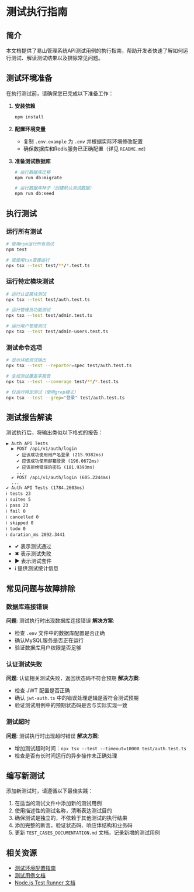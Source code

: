 # 测试执行指南

## 简介

本文档提供了易山管理系统API测试用例的执行指南，帮助开发者快速了解如何运行测试、解读测试结果以及排除常见问题。

## 测试环境准备

在执行测试前，请确保您已完成以下准备工作：

1. **安装依赖**
   ```bash
   npm install
   ```

2. **配置环境变量**
   - 复制 `.env.example` 为 `.env` 并根据实际环境修改配置
   - 确保数据库和Redis服务已正确配置（详见 `README.md`）

3. **准备测试数据库**
   ```bash
   # 运行数据库迁移
   npm run db:migrate
   
   # 运行数据库种子（创建默认测试数据）
   npm run db:seed
   ```

## 执行测试

### 运行所有测试

```bash
# 使用npm运行所有测试
npm test

# 或使用tsx直接运行
npx tsx --test test/**/*.test.ts
```

### 运行特定模块测试

```bash
# 运行认证模块测试
npx tsx --test test/auth.test.ts

# 运行管理员功能测试
npx tsx --test test/admin.test.ts

# 运行用户管理测试
npx tsx --test test/admin-users.test.ts
```

### 测试命令选项

```bash
# 显示详细测试输出
npx tsx --test --reporter=spec test/auth.test.ts

# 生成测试覆盖率报告
npx tsx --test --coverage test/**/*.test.ts

# 仅运行特定测试（使用grep模式）
npx tsx --test --grep="登录" test/auth.test.ts
```

## 测试报告解读

测试执行后，将输出类似以下格式的报告：

```
▶ Auth API Tests
  ▶ POST /api/v1/auth/login
    ✔ 应该成功使用用户名登录 (215.9382ms)
    ✔ 应该成功使用邮箱登录 (196.0672ms)
    ✔ 应该拒绝错误的密码 (181.9393ms)
    ...
  ✔ POST /api/v1/auth/login (605.2244ms)
  ...
✔ Auth API Tests (1784.2603ms)
ℹ tests 23
ℹ suites 5
ℹ pass 23
ℹ fail 0
ℹ cancelled 0
ℹ skipped 0
ℹ todo 0
ℹ duration_ms 2092.3441
```

- ✔ 表示测试通过
- ✖ 表示测试失败
- ▶ 表示测试套件
- ℹ 提供测试统计信息

## 常见问题与故障排除

### 数据库连接错误

**问题**: 测试执行时出现数据库连接错误
**解决方案**:
- 检查 `.env` 文件中的数据库配置是否正确
- 确认MySQL服务是否正在运行
- 验证数据库用户权限是否足够

### 认证测试失败

**问题**: 认证相关测试失败，返回状态码不符合预期
**解决方案**:
- 检查 JWT 配置是否正确
- 确认 `jwt-auth.ts` 中的错误处理逻辑是否符合测试预期
- 验证测试用例中的预期状态码是否与实际实现一致

### 测试超时

**问题**: 测试执行时出现超时错误
**解决方案**:
- 增加测试超时时间：`npx tsx --test --timeout=10000 test/auth.test.ts`
- 检查是否有长时间运行的异步操作未正确处理

## 编写新测试

添加新测试时，请遵循以下最佳实践：

1. 在适当的测试文件中添加新的测试用例
2. 使用描述性的测试名称，清晰表达测试目的
3. 确保测试是独立的，不依赖于其他测试的执行结果
4. 添加完整的断言，验证状态码、响应体结构和业务码
5. 更新 `TEST_CASES_DOCUMENTATION.md` 文档，记录新增的测试用例

## 相关资源

- [测试环境配置指南](./README.md)
- [测试用例文档](./TEST_CASES_DOCUMENTATION.md)
- [Node.js Test Runner 文档](https://nodejs.org/api/test.html)